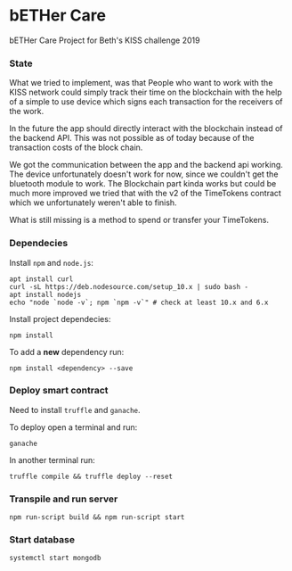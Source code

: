 # bETHer Care
bETHer Care Project for Beth's KISS challenge 2019

### State

What we tried to implement, was that People who want to work with the KISS network could simply track their time on the blockchain with the help of a simple to use device which signs each transaction for the receivers of the work. 

In the future the app should directly interact with the blockchain instead of the backend API. This was not possible as of today because of the transaction costs of the block chain.

We got the communication between the app and the backend api working. The device unfortunately doesn't work for now, since we couldn't get the bluetooth module to work. The Blockchain part kinda works but could be much more improved we tried that with the v2 of the TimeTokens contract which we unfortunately weren't able to finish.

What is still missing is a method to spend or transfer your TimeTokens.

### Dependecies

Install `npm` and `node.js`:
```
apt install curl
curl -sL https://deb.nodesource.com/setup_10.x | sudo bash -
apt install nodejs
echo "node `node -v`; npm `npm -v`" # check at least 10.x and 6.x
```

Install project dependecies:
```
npm install
```

To add a **new** dependency run:
```
npm install <dependency> --save
```

### Deploy smart contract

Need to install `truffle` and `ganache`.

To deploy open a terminal and run:
```
ganache
```

In another terminal run:
```
truffle compile && truffle deploy --reset
```

### Transpile and run server
```
npm run-script build && npm run-script start
```

### Start database
```
systemctl start mongodb
```
